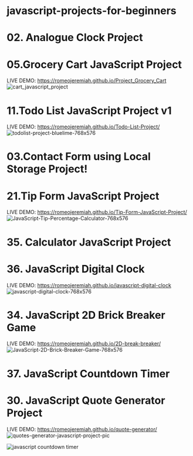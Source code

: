 # javascript-projects-for-beginners


# 02. Analogue Clock Project


# 05.Grocery Cart JavaScript Project
LIVE DEMO: https://romeojeremiah.github.io/Project_Grocery_Cart
![cart_javascript_project](https://user-images.githubusercontent.com/32854050/87674866-e3caab80-c776-11ea-9b7d-c25fe2c56a3c.jpg)

# 11.Todo List JavaScript Project v1
LIVE DEMO: https://romeojeremiah.github.io/Todo-List-Project/
![todolist-project-bluelime-768x576](https://user-images.githubusercontent.com/32854050/87674988-1674a400-c777-11ea-91f4-81ea2d54373f.png)

# 03.Contact Form using Local Storage Project!


# 21.Tip Form JavaScript Project
LIVE DEMO: https://romeojeremiah.github.io/Tip-Form-JavaScript-Project/
![JavaScript-Tip-Percentage-Calculator-768x576](https://user-images.githubusercontent.com/32854050/87674992-18d6fe00-c777-11ea-85bc-193b75d74c79.png)

# 35. Calculator JavaScript Project


# 36. JavaScript Digital Clock
LIVE DEMO: https://romeojeremiah.github.io/javascript-digital-clock
![javascript-digital-clock-768x576](https://user-images.githubusercontent.com/32854050/87674994-196f9480-c777-11ea-8a9a-51a570ff0c72.png)

# 34. JavaScript 2D Brick Breaker Game
LIVE DEMO: https://romeojeremiah.github.io/2D-break-breaker/
![JavaScript-2D-Brick-Breaker-Game-768x576](https://user-images.githubusercontent.com/32854050/87675127-4328bb80-c777-11ea-9bcb-50e2b20f6251.png)

# 37. JavaScript Countdown Timer


# 30. JavaScript Quote Generator Project
LIVE DEMO: https://romeojeremiah.github.io/quote-generator/
![quotes-generator-javascript-project-pic](https://user-images.githubusercontent.com/32854050/87677004-8edc6480-c779-11ea-8f38-0938ef77c953.png)


![javascript countdown timer](https://user-images.githubusercontent.com/32854050/87766569-a408d000-c819-11ea-8b36-3bbdbc67be8b.png)






